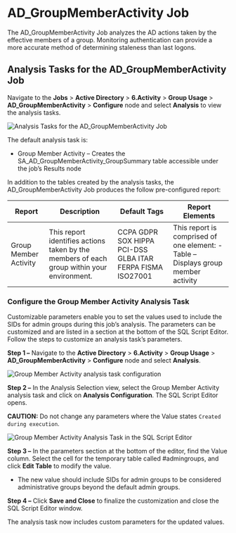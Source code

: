 # AD_GroupMemberActivity Job

The AD_GroupMemberActivity Job analyzes the AD actions taken by the effective members of a group.
Monitoring authentication can provide a more accurate method of determining staleness than last
logons.

## Analysis Tasks for the AD_GroupMemberActivity Job

Navigate to the **Jobs** > **Active Directory** > **6.Activity** > **Group Usage** >
**AD_GroupMemberActivity** > **Configure** node and select **Analysis** to view the analysis tasks.

![Analysis Tasks for the AD_GroupMemberActivity Job](/img/product_docs/accessanalyzer/11.6/accessanalyzer/solutions/activedirectory/activity/groupusage/groupmemberactivityanalysis.webp)

The default analysis task is:

- Group Member Activity – Creates the SA_AD_GroupMemberActivity_GroupSummary table accessible under
  the job’s Results node

In addition to the tables created by the analysis tasks, the AD_GroupMemberActivity Job produces the
follow pre-configured report:

| Report                | Description                                                                                | Default Tags                                               | Report Elements                                                                   |
| --------------------- | ------------------------------------------------------------------------------------------ | ---------------------------------------------------------- | --------------------------------------------------------------------------------- |
| Group Member Activity | This report identifies actions taken by the members of each group within your environment. | CCPA GDPR SOX HIPPA PCI-DSS GLBA ITAR FERPA FISMA ISO27001 | This report is comprised of one element: - Table – Displays group member activity |

### Configure the Group Member Activity Analysis Task

Customizable parameters enable you to set the values used to include the SIDs for admin groups
during this job’s analysis. The parameters can be customized and are listed in a section at the
bottom of the SQL Script Editor. Follow the steps to customize an analysis task’s parameters.

**Step 1 –** Navigate to the **Active Directory** > **6.Activity** > **Group Usage** >
**AD_GroupMemberActivity** > **Configure** node and select **Analysis**.

![Group Member Activity analysis task configuration](/img/product_docs/accessanalyzer/11.6/accessanalyzer/solutions/activedirectory/activity/groupusage/groupmemberactivityanalysisconfiguration.webp)

**Step 2 –** In the Analysis Selection view, select the Group Member Activity analysis task and
click on **Analysis Configuration**. The SQL Script Editor opens.

**CAUTION:** Do not change any parameters where the Value states `Created during execution`.

![Group Member Activity Analysis Task in the SQL Script Editor](/img/product_docs/accessanalyzer/11.6/accessanalyzer/solutions/activedirectory/activity/groupusage/groupmemberactivitysqlscripteditor.webp)

**Step 3 –** In the parameters section at the bottom of the editor, find the Value column. Select
the cell for the temporary table called #admingroups, and click **Edit Table** to modify the value.

- The new value should include SIDs for admin groups to be considered administrative groups beyond
  the default admin groups.

**Step 4 –** Click **Save and Close** to finalize the customization and close the SQL Script Editor
window.

The analysis task now includes custom parameters for the updated values.

